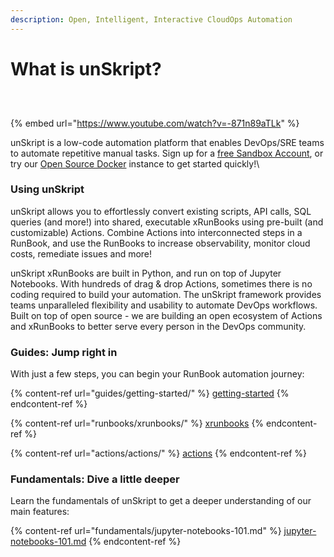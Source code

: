 ```yaml
---
description: Open, Intelligent, Interactive CloudOps Automation
---
```


# What is unSkript?

<figure><img src="https://img.shields.io/github/stars/unskript/Awesome-CloudOPs-Automation?color=orange&#x26;style=for-the-badge" alt=""><figcaption></figcaption></figure>

<div>

<figure><img src="https://img.shields.io/endpoint?url=https://raw.githubusercontent.com/unskript/Awesome-CloudOps-Automation/master/.github/images/runbookShield.json&#x26;style=for-the-badge" alt=""><figcaption></figcaption></figure>

 

<figure><img src="https://img.shields.io/endpoint?url=https://raw.githubusercontent.com/unskript/Awesome-CloudOps-Automation/master/.github/images/actionShield.json&#x26;style=for-the-badge" alt=""><figcaption></figcaption></figure>

</div>

{% embed url="https://www.youtube.com/watch?v=-871n89aTLk" %}

unSkript is a low-code automation platform that enables DevOps/SRE teams to automate repetitive manual tasks.  Sign up for a [free Sandbox Account](https://us.app.unskript.io/signup), or try our [Open Source Docker](https://github.com/unskript/Awesome-CloudOps-Automation) instance to get started quickly!\


### Using unSkript

unSkript allows you to effortlessly convert existing scripts, API calls, SQL queries (and more!) into shared, executable xRunBooks using pre-built (and customizable) Actions. Combine Actions into interconnected steps in a RunBook, and use the RunBooks to increase observability, monitor cloud costs, remediate issues and more!

unSkript xRunBooks are built in Python, and run on top of Jupyter Notebooks. With hundreds of drag & drop Actions, sometimes there is no coding required to build your automation. The unSkript framework provides teams unparalleled flexibility and usability to automate DevOps workflows. Built on top of open source - we are building an open ecosystem of Actions and xRunBooks to better serve every person in the DevOps community.

### Guides: Jump right in

With just a few steps, you can begin your RunBook automation journey:

{% content-ref url="guides/getting-started/" %}
[getting-started](guides/getting-started/)
{% endcontent-ref %}

{% content-ref url="runbooks/xrunbooks/" %}
[xrunbooks](runbooks/xrunbooks/)
{% endcontent-ref %}

{% content-ref url="actions/actions/" %}
[actions](actions/actions/)
{% endcontent-ref %}

### Fundamentals: Dive a little deeper

Learn the fundamentals of unSkript to get a deeper understanding of our main features:

{% content-ref url="fundamentals/jupyter-notebooks-101.md" %}
[jupyter-notebooks-101.md](fundamentals/jupyter-notebooks-101.md)
{% endcontent-ref %}
